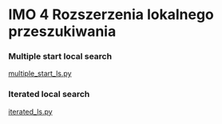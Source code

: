 # IMO 4 Rozszerzenia lokalnego przeszukiwania

### Multiple start local search
[multiple_start_ls.py](multiple_start_ls.py)

### Iterated local search
[iterated_ls.py](iterated_ls.py)
